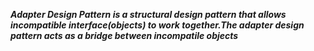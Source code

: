 ***Adapter Design Pattern is a structural design pattern that allows incompatible interface(objects) to work together.The adapter design pattern acts as a bridge between incompatile 
objects***
